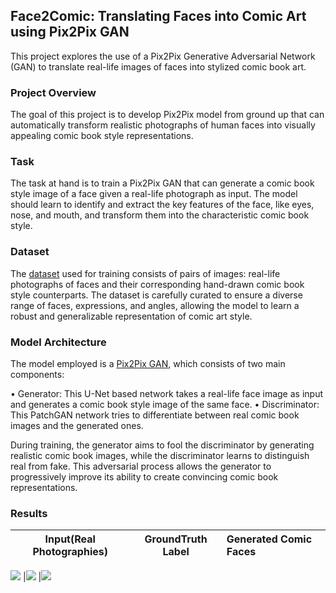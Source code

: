 ## Face2Comic: Translating Faces into Comic Art using Pix2Pix GAN

This project explores the use of a Pix2Pix Generative Adversarial Network (GAN) to translate real-life images of faces into stylized comic book art. 

### Project Overview

The goal of this project is to develop Pix2Pix model from ground up that can automatically transform realistic photographs of human faces into visually appealing comic book style representations.

### Task
The task at hand is to train a Pix2Pix GAN that can generate a comic book style image of a face given a real-life photograph as input. The model should learn to identify and extract the key features of the face, like eyes, nose, and mouth, and transform them into the characteristic comic book style.

### Dataset

The [dataset](https://www.kaggle.com/code/nathannguyendev/face2comic) used for training consists of pairs of images: real-life photographs of faces and their corresponding hand-drawn comic book style counterparts. The dataset is carefully curated to ensure a diverse range of faces, expressions, and angles, allowing the model to learn a robust and generalizable representation of comic art style.

### Model Architecture

The model employed is a [Pix2Pix GAN](https://arxiv.org/abs/1611.07004), which consists of two main components:

• Generator: This U-Net based network takes a real-life face image as input and generates a comic book style image of the same face.
• Discriminator: This PatchGAN network tries to differentiate between real comic book images and the generated ones. 

During training, the generator aims to fool the discriminator by generating realistic comic book images, while the discriminator learns to distinguish real from fake. This adversarial process allows the generator to progressively improve its ability to create convincing comic book representations. 

### Results

Input(Real Photographies)                     |  GroundTruth Label            |   Generated Comic Faces
:----------------------------------:|:-------------------------:|:----------------------------
![](https://github.com/user-attachments/assets/37f68c30-2a6c-4d48-b784-cb4f87893e99)
|![](https://github.com/user-attachments/assets/5f409860-e9fd-411e-a5bd-ef9983e8c3f9)
|![](https://github.com/user-attachments/assets/81b0287d-846a-4cc4-bc93-5bfae186308a)

